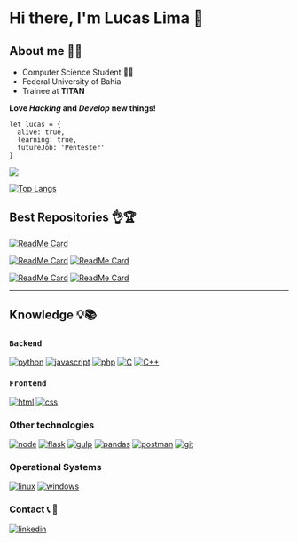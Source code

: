 # Hi there, I'm Lucas Lima 👋

## About me :ok_man:
* Computer Science Student :man_technologist:
* Federal University of Bahia
* Trainee at **TITAN**

**Love _Hacking_ and _Develop_ new things!**

```
let lucas = {
  alive: true,
  learning: true,
  futureJob: 'Pentester'
}
```

[<img align="center" src="https://github-readme-stats.vercel.app/api?username=lucaslima337&show_icons=true&theme=chartreuse-dark">](https://github.com/LucasLima337)

[![Top Langs](https://github-readme-stats.vercel.app/api/top-langs/?username=lucaslima337&theme=chartreuse-dark&langs_count=10)](https://github.com/LucasLima337)

## Best Repositories 👌🏆

[![ReadMe Card](https://github-readme-stats.vercel.app/api/pin/?username=lucaslima337&repo=Bot_de_Musica_Discord&theme=great-gatsby)](https://github.com/LucasLima337/Bot_de_Musica_Discord)

[![ReadMe Card](https://github-readme-stats.vercel.app/api/pin/?username=lucaslima337&repo=PortScan&theme=great-gatsby)](https://github.com/LucasLima337/PortScan)
[![ReadMe Card](https://github-readme-stats.vercel.app/api/pin/?username=lucaslima337&repo=Subdomains_Scanner&theme=great-gatsby)](https://github.com/LucasLima337/Subdomains_Scanner)

[![ReadMe Card](https://github-readme-stats.vercel.app/api/pin/?username=lucaslima337&repo=Menu_de_Buscas_e_Operacoes&theme=great-gatsby)](https://github.com/LucasLima337/Menu_de_Buscas_e_Operacoes)
[![ReadMe Card](https://github-readme-stats.vercel.app/api/pin/?username=lucaslima337&repo=FlappyBird_Game&theme=great-gatsby)](https://github.com/LucasLima337/FlappyBird_Game)


---
## Knowledge 💡📚
<code><h3>Backend</h3></code>

[![python](https://img.shields.io/static/v1?label=&message=Python&color=0033BE&style=flat&logo=Python)](https://github.com/LucasLima337)
[![javascript](https://img.shields.io/static/v1?label=&message=Javascript&color=8A8100&style=flat&logo=JavaScript)](https://github.com/LucasLima337)
[![php](https://img.shields.io/static/v1?label=&message=PHP&color=6a0db6&style=flat&logo=PHP)](https://github.com/LucasLima337)
[![C](https://img.shields.io/badge/-0E0E0F?&style=flat&logo=C)](https://github.com/LucasLima337)
[![C++](https://img.shields.io/badge/-C++-0E0E0F?style=flat&logo=C++)](https://github.com/LucasLima337)
<code><h3>Frontend</h3></code>

[![html](https://img.shields.io/static/v1?label=&message=HTML&color=9B0A00&style=flat&logo=html5)](https://github.com/LucasLima337)
[![css](https://img.shields.io/static/v1?label=&message=CSS&color=1572B6&style=flat&logo=css3)](https://github.com/LucasLima337)
### Other technologies

[![node](https://img.shields.io/static/v1?label=&message=NodeJS&color=094B00&style=flat&logo=node.js)](https://github.com/LucasLima337)
[![flask](https://img.shields.io/static/v1?label=&message=Flask&color=000&style=flat&logo=flask)](https://github.com/LucasLima337)
[![gulp](https://img.shields.io/static/v1?label=&message=Gulp&color=800000&style=flat&logo=gulp)](https://github.com/LucasLima337)
[![pandas](https://img.shields.io/static/v1?label=&message=Pandas&color=150458&style=flat&logo=pandas)](https://github.com/LucasLima337)
[![postman](https://img.shields.io/static/v1?label=&message=Postman&color=964800&style=flat&logo=postman)](https://github.com/LucasLima337)
[![git](https://img.shields.io/static/v1?label=&message=Git&color=DB0000&style=flat&logo=git)](https://github.com/LucasLima337)

### Operational Systems
[![linux](https://img.shields.io/static/v1?label=&message=Linux&color=AF00AF&style=flat&logo=linux)](https://github.com/LucasLima337)
[![windows](https://img.shields.io/static/v1?label=&message=Windows&color=0078D6&style=flat&logo=windows)](https://github.com/LucasLima337)

### Contact :telephone_receiver: :iphone:
[![linkedin](https://img.shields.io/static/v1?label=&message=LinkedIn&color=0077B5&style=flat&logo=linkedin)](https://www.linkedin.com/in/lucaslima337/)
